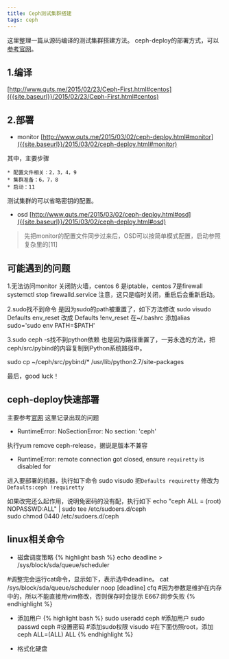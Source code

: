 ```yaml
---
title: Ceph测试集群搭建
tags: ceph
---
```


这里整理一篇从源码编译的测试集群搭建方法。
ceph-deploy的部署方式，可以[参考官网](http://ceph.com/docs/master/start/quick-start-preflight/)。

<!--more-->

1.编译
---
[http://www.quts.me/2015/02/23/Ceph-First.html#centos]({{site.baseurl}}/2015/02/23/Ceph-First.html#centos)

2.部署
---
* monitor
[http://www.quts.me/2015/03/02/ceph-deploy.html#monitor]({{site.baseurl}}/2015/03/02/ceph-deploy.html#monitor)

其中，主要步骤

    * 配置文件相关：2，3，4，9
    * 集群准备：6，7，8
    * 启动：11

测试集群的可以省略密钥的配置。

* osd
[http://www.quts.me/2015/03/02/ceph-deploy.html#osd]({{site.baseurl}}/2015/03/02/ceph-deploy.html#osd)

> 先把monitor的配置文件同步过来后，OSD可以按简单模式配置，启动参照复杂里的[11]


可能遇到的问题
---

1.无法访问monitor
关闭防火墙，centos 6 是iptable，centos 7是firewall 
systemctl stop firewalld.service
注意，这只是临时关闭，重启后会重新启动。

2.sudo找不到命令
是因为sudo的path被重置了，如下方法修改
sudo visudo
Defaults env_reset 改成 Defaults !env_reset
在~/.bashrc 添加alias sudo='sudo env PATH=$PATH'

3.sudo ceph -s找不到python依赖
也是因为路径重置了，一劳永逸的方法，把ceph/src/pybind的内容复制到Python系统路径中。

sudo cp ~/ceph/src/pybind/* /usr/lib/python2.7/site-packages

最后，good luck！

ceph-deploy快速部署
---
主要参考[官网](http://ceph.com/docs/master/start/quick-ceph-deploy/)
这里记录出现的问题

* RuntimeError: NoSectionError: No section: 'ceph'

执行yum remove ceph-release，据说是版本不兼容

* RuntimeError: remote connection got closed, ensure ``requiretty`` is disabled for

进入要部署的机器，执行如下命令
sudo visudo
把`Defaults requiretty` 修改为 `Defaults:ceph !requiretty`

如果改完还么起作用，说明免密码的没有配，执行如下
echo "ceph  ALL = (root) NOPASSWD:ALL" | sudo tee /etc/sudoers.d/ceph  
sudo chmod 0440 /etc/sudoers.d/ceph 

linux相关命令
---

* 磁盘调度策略
{% highlight bash %}
echo deadline > /sys/block/sda/queue/scheduler 

#调整完会运行cat命令，显示如下，表示选中deadline。
cat /sys/block/sda/queue/scheduler
noop [deadline] cfq
#因为参数是维护在内存中的，所以不能直接用vim修改，否则保存时会提示 E667:同步失败
{% endhighlight %}

* 添加用户
{% highlight bash %}
sudo useradd ceph   #添加用户
sudo passwd ceph    #设置密码
#添加sudo权限
visudo
#在下面仿照root，添加
ceph ALL=(ALL) ALL
{% endhighlight %}

* 格式化硬盘
